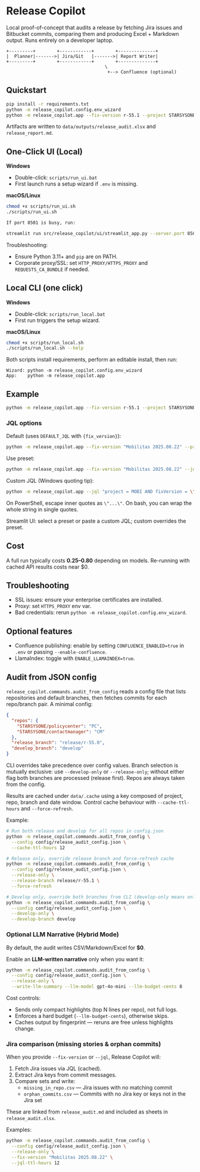 # Release Copilot

Local proof-of-concept that audits a release by fetching Jira issues and Bitbucket commits, comparing them and producing Excel + Markdown output. Runs entirely on a developer laptop.

```
+---------+        +------------+        +--------------+
|  Planner|------->| Jira/Git   |------->| Report Writer|
+---------+        +------------+        +--------------+
                                     \
                                      +--> Confluence (optional)
```

## Quickstart

```bash
pip install -r requirements.txt
python -m release_copilot.config.env_wizard
python -m release_copilot.app --fix-version r-55.1 --project STARSYSONE --repo claimcenter --branch release/r-55.1
```

Artifacts are written to `data/outputs/release_audit.xlsx` and `release_report.md`.

## One-Click UI (Local)

**Windows**
- Double-click: `scripts/run_ui.bat`
- First launch runs a setup wizard if `.env` is missing.

**macOS/Linux**
```bash
chmod +x scripts/run_ui.sh
./scripts/run_ui.sh

If port 8501 is busy, run:

streamlit run src/release_copilot/ui/streamlit_app.py --server.port 8502
```

Troubleshooting:
- Ensure Python 3.11+ and `pip` are on PATH.
- Corporate proxy/SSL: set `HTTP_PROXY/HTTPS_PROXY` and `REQUESTS_CA_BUNDLE` if needed.

## Local CLI (one click)

**Windows**
- Double-click: `scripts/run_local.bat`
- First run triggers the setup wizard.

**macOS/Linux**
```bash
chmod +x scripts/run_local.sh
./scripts/run_local.sh --help
```

Both scripts install requirements, perform an editable install, then run:

```
Wizard: python -m release_copilot.config.env_wizard
App:    python -m release_copilot.app
```

## Example

```bash
python -m release_copilot.app --fix-version r-55.1 --project STARSYSONE --repo claimcenter --branch release/r-55.1 --since 2025-07-01
```

### JQL options

Default (uses `DEFAULT_JQL` with `{fix_version}`):

```bash
python -m release_copilot.app --fix-version "Mobilitas 2025.08.22" --project STARSYSONE --repo claimcenter --branch release/r-55.1
```

Use preset:

```bash
python -m release_copilot.app --fix-version "Mobilitas 2025.08.22" --jql-preset mobilitas_standard
```

Custom JQL (Windows quoting tip):

```bash
python -m release_copilot.app --jql "project = MOBI AND fixVersion = \"Mobilitas 2025.08.22\" AND statusCategory != Done"
```

On PowerShell, escape inner quotes as `\"...\"`. On bash, you can wrap the whole string in single quotes.

Streamlit UI: select a preset or paste a custom JQL; custom overrides the preset.

## Cost
A full run typically costs **$0.25–$0.80** depending on models. Re-running with cached API results costs near $0.

## Troubleshooting
* SSL issues: ensure your enterprise certificates are installed.
* Proxy: set `HTTPS_PROXY` env var.
* Bad credentials: rerun `python -m release_copilot.config.env_wizard`.

## Optional features
* Confluence publishing: enable by setting `CONFLUENCE_ENABLED=true` in `.env` or passing `--enable-confluence`.
* LlamaIndex: toggle with `ENABLE_LLAMAINDEX=true`.

## Audit from JSON config

`release_copilot.commands.audit_from_config` reads a config file that
lists repositories and default branches, then fetches commits for each
repo/branch pair. A minimal config:

```json
{
  "repos": {
    "STARSYSONE/policycenter": "PC",
    "STARSYSONE/contactmanager": "CM"
  },
  "release_branch": "release/r-55.0",
  "develop_branch": "develop"
}
```

CLI overrides take precedence over config values. Branch selection is
mutually exclusive: use `--develop-only` or `--release-only`; without either
flag both branches are processed (release first). Repos are always taken from
the config.

Results are cached under `data/.cache` using a key composed of project,
repo, branch and date window. Control cache behaviour with
`--cache-ttl-hours` and `--force-refresh`.

Example:

```bash
# Run both release and develop for all repos in config.json
python -m release_copilot.commands.audit_from_config \
  --config config/release_audit_config.json \
  --cache-ttl-hours 12

# Release only, override release branch and force-refresh cache
python -m release_copilot.commands.audit_from_config \
  --config config/release_audit_config.json \
  --release-only \
  --release-branch release/r-55.1 \
  --force-refresh

# Develop only, override both branches from CLI (develop-only means only develop is used)
python -m release_copilot.commands.audit_from_config \
  --config config/release_audit_config.json \
  --develop-only \
  --develop-branch develop
```

### Optional LLM Narrative (Hybrid Mode)

By default, the audit writes CSV/Markdown/Excel for **$0**.

Enable an **LLM-written narrative** only when you want it:

```bash
python -m release_copilot.commands.audit_from_config \
  --config config/release_audit_config.json \
  --release-only \
  --write-llm-summary --llm-model gpt-4o-mini --llm-budget-cents 8
```

Cost controls:

- Sends only compact highlights (top N lines per repo), not full logs.
- Enforces a hard budget (`--llm-budget-cents`), otherwise skips.
- Caches output by fingerprint — reruns are free unless highlights change.

### Jira comparison (missing stories & orphan commits)

When you provide `--fix-version` or `--jql`, Release Copilot will:

1. Fetch Jira issues via JQL (cached).
2. Extract Jira keys from commit messages.
3. Compare sets and write:
   - `missing_in_repo.csv` — Jira issues with no matching commit
   - `orphan_commits.csv` — Commits with no Jira key or keys not in the Jira set

These are linked from `release_audit.md` and included as sheets in `release_audit.xlsx`.

Examples:
```bash
python -m release_copilot.commands.audit_from_config \
  --config config/release_audit_config.json \
  --release-only \
  --fix-version "Mobilitas 2025.08.22" \
  --jql-ttl-hours 12
```
